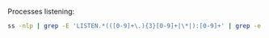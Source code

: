 Processes listening:
```bash
ss -nlp | grep -E 'LISTEN.*(([0-9]+\.){3}[0-9]+|\*|):[0-9]+' | grep -e 'pid=[0-9]*'
```

